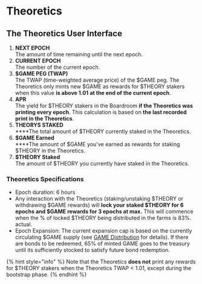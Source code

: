 # Theoretics

## The Theoretics User Interface

1. **NEXT EPOCH**\
   The amount of time remaining until the next epoch.
2. **CURRENT EPOCH**\
   The number of the current epoch.
3. **$GAME PEG (TWAP)**\
   The TWAP (time-weighted average price) of the $GAME peg. The Theoretics only mints new $GAME as rewards for $THEORY stakers when this value **is above 1.01** **at the end of the current epoch**.
4. **APR**\
   The yield for $THEORY stakers in the Boardroom **if the Theoretics was printing every epoch**. This calculation is based on **the last recorded print in the Theoretics**.
5. **THEORYS STAKED**\
   \*\*\*\*The total amount of $THEORY currently staked in the Theoretics.
6. **$GAME Earned**\
   \*\*\*\*The amount of $GAME you've earned as rewards for staking $THEORY in the Theoretics.
7. **$THEORY Staked**\
   The amount of $THEORY you currently have staked in the Theoretics.

### Theoretics Specifications

* Epoch duration: 6 hours
* Any interaction with the Theoretics (staking/unstaking $THEORY or withdrawing $GAME rewards) will **lock your staked $THEORY for 6 epochs and $GAME rewards for 3 epochs at max.** This will commence when the % of locked $THEORY being distributed in the farms is 83%. actual.
* Epoch Expansion: The current expansion cap is based on the currently circulating $GAME supply (see [GAME Distribution](broken-reference) for details). If there are bonds to be redeemed, 65% of minted GAME goes to the treasury until its sufficiently stocked to satisfy future bond redemption.

{% hint style="info" %}
Note that the Theoretics **does not** print any rewards for $THEORY stakers when the Theoretics TWAP < 1.01, except during the bootstrap phase.
{% endhint %}

